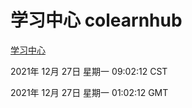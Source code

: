 # 学习中心 colearnhub
[学习中心](http://59.174.25.102:56308/colearnhub/)

2021年 12月 27日 星期一 09:02:12 CST

2021年 12月 27日 星期一 01:02:12 GMT
